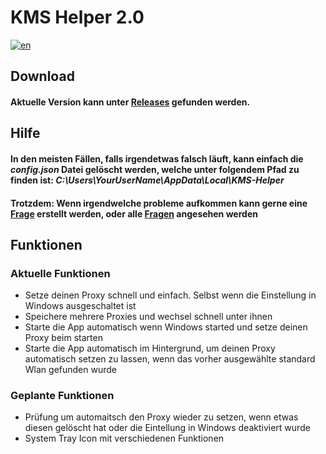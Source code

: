# KMS Helper 2.0
[![en](https://img.shields.io/badge/lang-en-red.svg)](https://github.com/Der-Floh/KMS-Helper-2.0/blob/master/README.md)

## Download
#### Aktuelle Version kann unter [Releases](https://github.com/Der-Floh/KMS-Helper-2.0/releases) gefunden werden.

## Hilfe
#### In den meisten Fällen, falls irgendetwas falsch läuft, kann einfach die *config.json* Datei gelöscht werden, welche unter folgendem Pfad zu finden ist: *C:\Users\YourUserName\AppData\Local\KMS-Helper*
#### Trotzdem: Wenn irgendwelche probleme aufkommen kann gerne eine [Frage](https://github.com/Der-Floh/KMS-Helper-2.0/issues/new) erstellt werden, oder alle [Fragen](https://github.com/Der-Floh/KMS-Helper-2.0/issues) angesehen werden

## Funktionen
### Aktuelle Funktionen
 - Setze deinen Proxy schnell und einfach. Selbst wenn die Einstellung in Windows ausgeschaltet ist
 - Speichere mehrere Proxies und wechsel schnell unter ihnen
 - Starte die App automatisch wenn Windows started und setze deinen Proxy beim starten
 - Starte die App automatisch im Hintergrund, um deinen Proxy automatisch setzen zu lassen, wenn das vorher ausgewählte standard Wlan gefunden wurde

### Geplante Funktionen
 - Prüfung um automaitsch den Proxy wieder zu setzen, wenn etwas diesen gelöscht hat oder die Eintellung in Windows deaktiviert wurde
 - System Tray Icon mit verschiedenen Funktionen